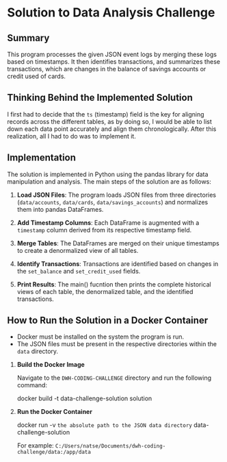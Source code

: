 # Solution to Data Analysis Challenge

## Summary
This program processes the given JSON event logs by merging these logs based on timestamps. It then identifies transactions, and summarizes these transactions, which are changes in the balance of savings accounts or credit used of cards.

## Thinking Behind the Implemented Solution

I first had to decide that the `ts` (timestamp) field is the key for aligning records across the different tables, as by doing so, I would be able to list down each data point accurately and align them chronologically. After this realization, all I had to do was to implement it.

## Implementation
The solution is implemented in Python using the pandas library for data manipulation and analysis. The main steps of the solution are as follows:

1. **Load JSON Files**: The program loads JSON files from three directories (`data/accounts`, `data/cards`, `data/savings_accounts`) and normalizes them into pandas DataFrames.

2. **Add Timestamp Columns**: Each DataFrame is augmented with a `timestamp` column derived from its respective timestamp field.

3. **Merge Tables**: The DataFrames are merged on their unique timestamps to create a denormalized view of all tables.

4. **Identify Transactions**: Transactions are identified based on changes in the `set_balance` and `set_credit_used` fields.

5. **Print Results**: The main() fucntion then prints the complete historical views of each table, the denormalized table, and the identified transactions.

## How to Run the Solution in a Docker Container

- Docker must be installed on the system the program is run.
- The JSON files must be present in the respective directories within the `data` directory.

1. **Build the Docker Image**

    Navigate to the `DWH-CODING-CHALLENGE` directory and run the following command:

    docker build -t data-challenge-solution solution


2. **Run the Docker Container**

    docker run -v `the absolute path to the JSON data directory` data-challenge-solution

    For example: `C:/Users/natse/Documents/dwh-coding-challenge/data:/app/data`


